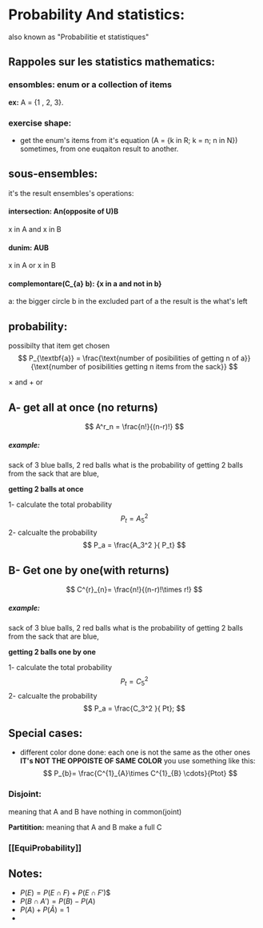# Probability And statistics:
also known as "Probabilitie et statistiques"




## Rappoles sur les statistics mathematics:

### ensombles: enum or a collection of items
**ex:** A = {1 , 2, 3}.


### exercise shape:
- get the enum's items from it's equation (A = {k in R; k = n; n in N}) sometimes, from one euqaiton result to another.




## sous-ensembles:
it's the result ensembles's operations:

#### intersection: An(opposite of U)B
x in A and x in B

#### dunim: AUB
x in A or x in B

#### complemontare(C_{a} b): {x in a and not in b}
a: the bigger circle
b in the excluded part of a
the result is the what's left

## probability:

possibilty that item get chosen
$$
P_{\textbf{a}} = \frac{\text{number of posibilities of getting n of a}}{\text{number of posibilities getting n items from the sack}}
$$

$\times$ and
$+$ or


## A- get all at once (no returns)

$$
A^r_n = \frac{n!}{(n-r)!}
$$


##### example:
sack of 3 blue balls, 2 red balls
what is the probability of getting 2 balls from the sack that are blue, 

**getting 2 balls at once**


1- calculate the total probability
$$P_t = A_5^2$$
2- calcualte the probability
$$
P_a = \frac{A_3^2 }{ P_t}
$$



## B- Get one by one(with returns)

$$
C^{r}_{n}= \frac{n!}{(n-r)!\times r!}
$$
##### example:
sack of 3 blue balls, 2 red balls
what is the probability of getting 2 balls from the sack that are blue, 

**getting 2 balls one by one**

1- calculate the total probability
$$P_t = C_5^2$$
2- calcualte the probability
$$
P_a = \frac{C_3^2 }{ Pt};
$$

## Special cases:

- different color done done:
    each one is not the same as the other ones
    **IT's NOT THE OPPOISTE OF SAME COLOR**
    you use something like this:
    $$
P_{b}= \frac{C^{1}_{A}\times C^{1}_{B} \cdots}{Ptot}
$$


### Disjoint:
meaning that A and B have nothing in common(joint)


**Partitition:**
meaning that A and B make a full C


### [[EquiProbability]]


## Notes:

- $P(E) = P(E\cap F) + P(E\cap F')$$
- $P(B\cap A') = P(B) - P(A)$
- $P(A) + P(\hat{A}) = 1$
- 